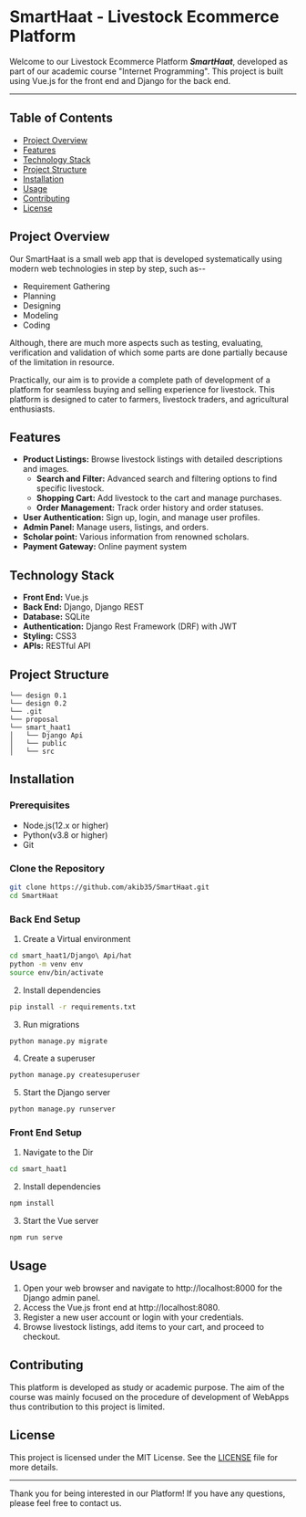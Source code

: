 # SmartHaat - Livestock Ecommerce Platform

Welcome to our Livestock Ecommerce Platform ***SmartHaat***, developed as part of our academic course "Internet Programming". This project is built using Vue.js for the front end and Django for the back end.

---

## Table of Contents

- [Project Overview](#project-overview)
- [Features](#features)
- [Technology Stack](#technology-stack)
- [Project Structure](#project-structure)
- [Installation](#installation)
- [Usage](#usage)
- [Contributing](#contributing)
- [License](#license)


## Project Overview
Our SmartHaat is a small web app that is developed systematically using modern web technologies in step by step, such as--
* Requirement Gathering
* Planning
* Designing
* Modeling
* Coding

Although, there are much more aspects such as testing, evaluating, verification and validation of which some parts are done partially because of the limitation in resource.

Practically, our aim is to provide a complete path of development of a platform for seamless buying and selling experience for livestock. This platform is designed to cater to farmers, livestock traders, and agricultural enthusiasts.

## Features 
- **Product Listings:** Browse livestock listings with detailed descriptions and images.
  - **Search and Filter:** Advanced search and filtering options to find specific livestock.
  - **Shopping Cart:** Add livestock to the cart and manage purchases.
  - **Order Management:** Track order history and order statuses.
- **User Authentication:** Sign up, login, and manage user profiles.
- **Admin Panel:** Manage users, listings, and orders.
- **Scholar point:** Various information from renowned scholars.
- **Payment Gateway:** Online payment system


## Technology Stack
- **Front End:** Vue.js
- **Back End:** Django, Django REST
- **Database:** SQLite 
- **Authentication:** Django Rest Framework (DRF) with JWT
- **Styling:** CSS3
- **APIs:** RESTful API

## Project Structure
```
└── design 0.1
└── design 0.2
└── .git
└── proposal
└── smart_haat1
│   └── Django Api
│   └── public
│   └── src

```

## Installation
### Prerequisites
- Node.js(12.x or higher)
- Python(v3.8 or higher)
- Git

### Clone the Repository
~~~bash
git clone https://github.com/akib35/SmartHaat.git
cd SmartHaat
~~~

### Back End Setup
1. Create a Virtual environment
~~~bash
cd smart_haat1/Django\ Api/hat
python -m venv env
source env/bin/activate 
~~~
2. Install dependencies
~~~bash
pip install -r requirements.txt
~~~
3. Run migrations
~~~bash
python manage.py migrate
~~~
4. Create a superuser
~~~bash
python manage.py createsuperuser
~~~
5. Start the Django server
~~~bash
python manage.py runserver
~~~

### Front End Setup
1. Navigate to the Dir
~~~bash
cd smart_haat1
~~~
2. Install dependencies
~~~bash
npm install
~~~
3. Start the Vue server
~~~bash
npm run serve
~~~

## Usage
1. Open your web browser and navigate to http://localhost:8000 for the Django admin panel.
2. Access the Vue.js front end at http://localhost:8080.
3. Register a new user account or login with your credentials.
4. Browse livestock listings, add items to your cart, and proceed to checkout.

## Contributing 
This platform is developed as study or academic purpose. The aim of the course was mainly focused on the procedure of development of WebApps thus contribution to this project is limited.

## License
This project is licensed under the MIT License. See the [LICENSE](/LICENSE) file for more details.

---

Thank you for being interested in our Platform! If you have any questions, please feel free to contact us.
